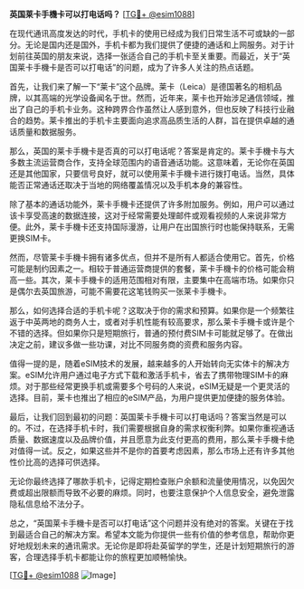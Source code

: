 **英国莱卡手機卡可以打电话吗？** [[TG💪+ @esim1088](https://t.me/s/esim1088)]

在现代通讯高度发达的时代，手机卡的使用已经成为我们日常生活不可或缺的一部分。无论是国内还是国外，手机卡都为我们提供了便捷的通话和上网服务。对于计划前往英国的朋友来说，选择一张适合自己的手机卡至关重要。而最近，关于“英国莱卡手機卡是否可以打电话”的问题，成为了许多人关注的热点话题。

首先，让我们来了解一下“莱卡”这个品牌。莱卡（Leica）是德国著名的相机品牌，以其高端的光学设备闻名于世。然而，近年来，莱卡也开始涉足通信领域，推出了自己的手机卡业务。这种跨界合作虽然让人感到意外，但也反映了科技行业融合的趋势。莱卡推出的手机卡主要面向追求高品质生活的人群，旨在提供卓越的通话质量和数据服务。

那么，英国的莱卡手機卡是否真的可以打电话呢？答案是肯定的。莱卡手機卡与大多数主流运营商合作，支持全球范围内的语音通话功能。这意味着，无论你在英国还是其他国家，只要信号良好，就可以使用莱卡手機卡进行拨打电话。当然，具体能否正常通话还取决于当地的网络覆盖情况以及手机本身的兼容性。

除了基本的通话功能外，莱卡手機卡还提供了许多附加服务。例如，用户可以通过该卡享受高速的数据连接，这对于经常需要处理邮件或观看视频的人来说非常方便。此外，莱卡手機卡还支持国际漫游，让用户在出国旅行时也能保持联系，无需更换SIM卡。

然而，尽管莱卡手機卡拥有诸多优点，但并不是所有人都适合使用它。首先，价格可能是制约因素之一。相较于普通运营商提供的套餐，莱卡手機卡的价格可能会稍高一些。其次，莱卡手機卡的适用范围相对有限，主要集中在高端市场。如果你只是偶尔去英国旅游，可能不需要花这笔钱购买一张莱卡手機卡。

那么，如何选择合适的手机卡呢？这取决于你的需求和预算。如果你是一个频繁往返于中英两地的商务人士，或者对手机性能有较高要求，那么莱卡手機卡或许是个不错的选择。但如果你只是短期旅行，普通的预付费SIM卡可能就足够了。在做出决定之前，建议多做一些功课，对比不同服务商的资费和服务内容。

值得一提的是，随着eSIM技术的发展，越来越多的人开始转向无实体卡的解决方案。eSIM允许用户通过电子方式下载和激活手机卡，省去了携带物理SIM卡的麻烦。对于那些经常更换手机或需要多个号码的人来说，eSIM无疑是一个更灵活的选择。目前，莱卡也推出了相应的eSIM产品，为用户提供更加便捷的服务体验。

最后，让我们回到最初的问题：英国莱卡手機卡可以打电话吗？答案当然是可以的。不过，在选择手机卡时，我们需要根据自身的需求权衡利弊。如果你重视通话质量、数据速度以及品牌价值，并且愿意为此支付更高的费用，那么莱卡手機卡绝对值得一试。反之，如果这些并不是你的首要考虑因素，那么市场上还有许多其他性价比高的选择可供选择。

无论你最终选择了哪款手机卡，记得定期检查账户余额和流量使用情况，以免因欠费或超出限额而导致不必要的麻烦。同时，也要注意保护个人信息安全，避免泄露隐私信息给不法分子。

总之，“英国莱卡手機卡是否可以打电话”这个问题并没有绝对的答案。关键在于找到最适合自己的解决方案。希望本文能为你提供一些有价值的参考信息，帮助你更好地规划未来的通讯需求。无论你是即将赴英留学的学生，还是计划短期旅行的游客，合理选择手机卡都能让你的旅程更加顺畅愉快。

[[TG💪+ @esim1088](https://t.me/s/esim1088) ![Image](https://i.postimg.cc/4NQfJmqS/Snipaste-2025-05-13-00-14-12.png)]